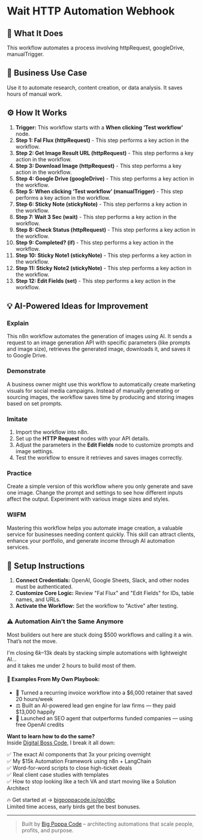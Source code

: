 # Wait HTTP Automation Webhook

## 🚀 What It Does
This workflow automates a process involving httpRequest, googleDrive, manualTrigger.

## 💼 Business Use Case
Use it to automate research, content creation, or data analysis. It saves hours of manual work.

## ⚙️ How It Works
1.  **Trigger:** This workflow starts with a **When clicking ‘Test workflow’** node.
2. **Step 1: Fal Flux (httpRequest)** - This step performs a key action in the workflow.
3. **Step 2: Get Image Result URL (httpRequest)** - This step performs a key action in the workflow.
4. **Step 3: Download Image (httpRequest)** - This step performs a key action in the workflow.
5. **Step 4: Google Drive (googleDrive)** - This step performs a key action in the workflow.
6. **Step 5: When clicking ‘Test workflow’ (manualTrigger)** - This step performs a key action in the workflow.
7. **Step 6: Sticky Note (stickyNote)** - This step performs a key action in the workflow.
8. **Step 7: Wait 3 Sec (wait)** - This step performs a key action in the workflow.
9. **Step 8: Check Status (httpRequest)** - This step performs a key action in the workflow.
10. **Step 9: Completed? (if)** - This step performs a key action in the workflow.
11. **Step 10: Sticky Note1 (stickyNote)** - This step performs a key action in the workflow.
12. **Step 11: Sticky Note2 (stickyNote)** - This step performs a key action in the workflow.
13. **Step 12: Edit Fields (set)** - This step performs a key action in the workflow.

## 💡 AI-Powered Ideas for Improvement
### Explain
This n8n workflow automates the generation of images using AI. It sends a request to an image generation API with specific parameters (like prompts and image size), retrieves the generated image, downloads it, and saves it to Google Drive.

### Demonstrate
A business owner might use this workflow to automatically create marketing visuals for social media campaigns. Instead of manually generating or sourcing images, the workflow saves time by producing and storing images based on set prompts.

### Imitate
1. Import the workflow into n8n.
2. Set up the **HTTP Request** nodes with your API details.
3. Adjust the parameters in the **Edit Fields** node to customize prompts and image settings.
4. Test the workflow to ensure it retrieves and saves images correctly.

### Practice
Create a simple version of this workflow where you only generate and save one image. Change the prompt and settings to see how different inputs affect the output. Experiment with various image sizes and styles.

### WIIFM
Mastering this workflow helps you automate image creation, a valuable service for businesses needing content quickly. This skill can attract clients, enhance your portfolio, and generate income through AI automation services.

## 🔧 Setup Instructions
1. **Connect Credentials:** OpenAI, Google Sheets, Slack, and other nodes must be authenticated.
2. **Customize Core Logic:** Review "Fal Flux" and "Edit Fields" for IDs, table names, and URLs.
3. **Activate the Workflow:** Set the workflow to "Active" after testing.

### ⚠️ Automation Ain’t the Same Anymore

Most builders out here are stuck doing $500 workflows and calling it a win.  
That’s not the move.  

I'm closing $6k–$13k deals by stacking simple automations with lightweight AI...  
and it takes me under 2 hours to build most of them.

#### 🧠 Examples From My Own Playbook:
- 🔁 Turned a recurring invoice workflow into a $6,000 retainer that saved 20 hours/week  
- ⚖️ Built an AI-powered lead gen engine for law firms — they paid $13,000 happily  
- 🚀 Launched an SEO agent that outperforms funded companies — using free OpenAI credits  

**Want to learn how to do the same?**  
Inside [Digital Boss Code](https://bigpoppacode.io/go/dbc), I break it all down:

✅ The exact AI components that 3x your pricing overnight  
✅ My $15k Automation Framework using n8n + LangChain  
✅ Word-for-word scripts to close high-ticket deals  
✅ Real client case studies with templates  
✅ How to stop looking like a tech VA and start moving like a Solution Architect  

🔥 Get started at → [bigpoppacode.io/go/dbc](https://bigpoppacode.io/go/dbc)  
Limited time access, early birds get the best bonuses.

---
> Built by [Big Poppa Code](https://bigpoppacode.io) – architecting automations that scale people, profits, and purpose.
